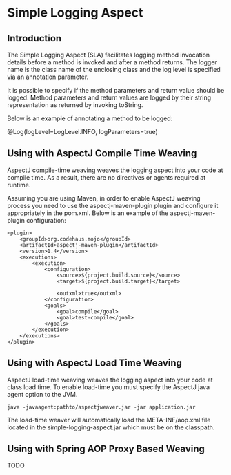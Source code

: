 Simple Logging Aspect
=====================


Introduction
------------

The Simple Logging Aspect (SLA) facilitates logging method invocation details
before a method is invoked and after a method returns.  The logger name is the
class name of the enclosing class and the log level is specified via an
annotation parameter.

It is possible to specify if the method parameters and return value should be
logged.  Method parameters and return values are logged by their string
representation as returned by invoking toString.

Below is an example of annotating a method to be logged:

@Log(logLevel=LogLevel.INFO, logParameters=true)


Using with AspectJ Compile Time Weaving
---------------------------------------

AspectJ compile-time weaving weaves the logging aspect into your code at
compile time.  As a result, there are no directives or agents required at
runtime.

Assuming you are using Maven, in order to enable AspectJ weaving process you
need to use the aspectj-maven-plugin plugin and configure it appropriately in
the pom.xml. Below is an example of the aspectj-maven-plugin configuration:

	<plugin>
		<groupId>org.codehaus.mojo</groupId>
		<artifactId>aspectj-maven-plugin</artifactId>
		<version>1.4</version>
		<executions>
			<execution>
				<configuration>
					<source>${project.build.source}</source>
					<target>${project.build.target}</target>
	
					<outxml>true</outxml>
				</configuration>
				<goals>
					<goal>compile</goal>
					<goal>test-compile</goal>
				</goals>
			</execution>
		</executions>
	</plugin>

Using with AspectJ Load Time Weaving
------------------------------------

AspectJ load-time weaving weaves the logging aspect into your code at class
load time.  To enable load-time you must specify the AspectJ java agent option
to the JVM.

	java -javaagent:pathto/aspectjweaver.jar -jar application.jar

The load-time weaver will automatically load the META-INF/aop.xml file located
in the simple-logging-aspect.jar which must be on the classpath.

Using with Spring AOP Proxy Based Weaving
-----------------------------------------

TODO